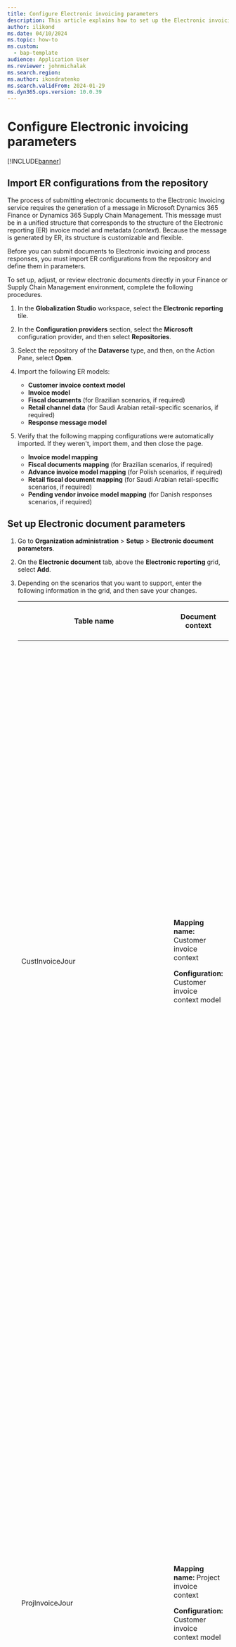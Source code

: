 ```yaml
---
title: Configure Electronic invoicing parameters
description: This article explains how to set up the Electronic invoicing parameters in Globalization Studio.
author: ilikond
ms.date: 04/10/2024
ms.topic: how-to
ms.custom: 
  - bap-template
audience: Application User
ms.reviewer: johnmichalak
ms.search.region: 
ms.author: ikondratenko
ms.search.validFrom: 2024-01-29
ms.dyn365.ops.version: 10.0.39
---
```


# Configure Electronic invoicing parameters

[!INCLUDE[banner](../../includes/banner.md)]

## Import ER configurations from the repository

The process of submitting electronic documents to the Electronic Invoicing service requires the generation of a message in Microsoft Dynamics 365 Finance or Dynamics 365 Supply Chain Management. This message must be in a unified structure that corresponds to the structure of the Electronic reporting (ER) invoice model and metadata (*context*). Because the message is generated by ER, its structure is customizable and flexible.

Before you can submit documents to Electronic invoicing and process responses, you must import ER configurations from the repository and define them in parameters.

To set up, adjust, or review electronic documents directly in your Finance or Supply Chain Management environment, complete the following procedures.

1. In the **Globalization Studio** workspace, select the **Electronic reporting** tile.
1. In the **Configuration providers** section, select the **Microsoft** configuration provider, and then select **Repositories**.
1. Select the repository of the **Dataverse** type, and then, on the Action Pane, select **Open**.
1. Import the following ER models:

    - **Customer invoice context model**
    - **Invoice model**
    - **Fiscal documents** (for Brazilian scenarios, if required)
    - **Retail channel data** (for Saudi Arabian retail-specific scenarios, if required)
    - **Response message model**

1. Verify that the following mapping configurations were automatically imported. If they weren't, import them, and then close the page.

    - **Invoice model mapping**
    - **Fiscal documents mapping** (for Brazilian scenarios, if required)
    - **Advance invoice model mapping** (for Polish scenarios, if required)
    - **Retail fiscal document mapping** (for Saudi Arabian retail-specific scenarios, if required)
    - **Pending vendor invoice model mapping** (for Danish responses scenarios, if required)

## Set up Electronic document parameters

1. Go to **Organization administration** \> **Setup** \> **Electronic document parameters**.
1. On the **Electronic document** tab, above the **Electronic reporting** grid, select **Add**.
1. Depending on the scenarios that you want to support, enter the following information in the grid, and then save your changes.

   | Table name | Document context | Electronic document model mapping | Features that it's required for |
   |------------|------------------|-----------------------------------|---------------------------------|
   | CustInvoiceJour | <p><b>Mapping name:</b> Customer invoice context</p><p><b>Configuration:</b> Customer invoice context model</p> | <p><b>Mapping name:</b> Customer Invoice</p><p><b>Configuration:</b> Invoice model mapping</p> | <ul><li>Austrian electronic invoices (AT)</li><li>Belgian electronic invoice (BE)</li><li>Danish electronic invoice (DK)</li><li>Egyptian electronic invoice (EG)</li><li>Estonian electronic invoice (EE)</li><li>Finish electronic invoice (FI)</li><li>French electronic invoice (FR)</li><li>German electronic invoice (DE)</li><li>FatturaPA (IT)</li><li>Dutch electronic invoice (NL)</li><li>Norwegian electronic invoice (NO)</li><li>Polish electronic invoice (PL)</li><li>Spanish electronic invoice (ES)</li><li>PEPPOL electronic invoice</li><li>Saudi Arabian electronic invoice (SA)</li><li>Australian electronic invoice (AU)</li><li>New Zealand electronic invoice (NZ)</li><li>(Preview) Malaysian electronic invoicing (MY)</li></ul> |
   | ProjInvoiceJour | <p><b>Mapping name:</b> Project invoice context</p><p><b>Configuration:</b> Customer invoice context model</p> | <p><b>Mapping name:</b> Project Invoice</p><p><b>Configuration:</b> Invoice model mapping</p> | <ul><li>Austrian electronic invoices (AT)</li><li>Belgian electronic invoice (BE)</li><li>Danish electronic invoice (DK)</li><li>Egyptian electronic invoice (EG)</li><li>Estonian electronic invoice (EE)</li><li>Finish electronic invoice (FI)</li><li>French electronic invoice (FR)</li><li>German electronic invoice (DE)</li><li>FatturaPA (IT)</li><li>Dutch electronic invoice (NL)</li><li>Norwegian electronic invoice (NO)</li><li>Polish electronic invoice (PL)</li><li>Spanish electronic invoice (ES)</li><li>PEPPOL electronic invoice</li><li>Saudi Arabian electronic invoice (SA)</li><li>Australian electronic invoice (AU)</li><li>New Zealand electronic invoice (NZ)</li><li>(Preview) Malaysian electronic invoicing (MY)</li></ul> |
   | CzCustAdvanceInvoiceTable | <p><b>Mapping name:</b> Advance invoice context</p><p><b>Configuration:</b> Customer invoice context model</p> | <p><b>Mapping name:</b> Advance invoice model mapping</p><p><b>Configuration:</b> Advance invoice model mapping</p> | Polish electronic invoice (PL) |
   | RetailTransactionFiscalTransDocumentView | <p><b>Mapping name:</b> Retail fiscal document context</p><p><b>Configuration:</b> Customer invoice context model</p> | <p><b>Mapping name:</b> Retail fiscal document</p><p><b>Configuration:</b> Retail fiscal document mapping</p> | Saudi Arabian electronic invoice (SA) |
   | FiscalDocument\_BR | <p><b>Mapping name:</b> Fiscal document context</p><p><b>Configuration:</b> Customer invoice context model</p> | <p><b>Mapping name:</b> Fiscal documents mapping</p><p><b>Configuration:</b> Fiscal documents mapping</p> | Brazilian NF-e (BR) |
   | Correction letter | <p><b>Mapping name:</b> FD correction letter context</p><p><b>Configuration:</b> Customer invoice context model</p> | <p><b>Mapping name:</b> Correction letter mapping</p><p><b>Configuration:</b> Fiscal documents mapping</p> | Brazilian NF-e (BR) |
   | Service Fiscal document | <p><b>Mapping name:</b> Fiscal document context</p><p><b>Configuration:</b> Customer invoice context model</p> | <p><b>Mapping name:</b> Fiscal documents mapping</p><p><b>Configuration:</b> Fiscal documents mapping</p> | Brazilian NFS-e ABRASF Curitiba (BR) |
   | VendInvoiceInfoTable | <p>**Mapping name:** Pending vendor invoice context</p><p>**Configuration:** Customer invoice context model</p> | <p>**Mapping name:**  Pending vendor invoice model mapping</p><p>**Configuration:** Pending vendor invoice model mapping</p> | Danish electronic invoice (DK) |
   | LedgerJournalTrans | <p>**Mapping name:** Prepayment invoice context</p><p>**Configuration:** Customer invoice context model</p> | <p>**Mapping name:**  Customer prepayments</p><p>**Configuration:** Invoice model mapping</p> | Saudi Arabian Zatca submission (SA) |
   | VendInvoiceJour | <p><b>Mapping name:</b> Self invoice context</p><p><b>Configuration:</b> Customer invoice context model</p> | <p><b>Mapping name:</b> Self invoice</p><p><b>Configuration:</b> Self invoice model mapping</p> | (Preview) Malaysian electronic invoicing (MY) |

If you derive a configuration from the configuration that's mentioned in the preceding table, define the new configuration.

To set up the rules to process responses from the Electronic Invoicing service, and to update Finance and Supply Chain Management data based on invoices that are processed by the service, set up response types. In most scenarios, this setup is country/region-specific. Therefore, we recommend that you follow the country/region-specific instructions. For more information, see [Availability of Electronic invoicing features by country or region](e-invoicing-country-specific-availability.md).

## Create a Key Vault reference

1. On the **Electronic document parameters** page, on the **Electronic Invoicing** tab, on the **Key Vault settings** FastTab, select **Key Vault parameters**.
1. On the **Key Vault parameters** page, select **New** to create a Key Vault reference.
1. In the **Name** field, enter the name of the Key Vault reference.
1. In the **Description** field, enter a description.
1. In the **Key Vault URI** field, paste the Key Vault URI from the key vault (`https://<your key vault>.vault.azure.net/`). For more information, see [Create an Azure key vault in the Azure portal](gs-e-invoicing-create-azure-key-vault-azure-portal.md).
1. In the **Certificates** section, select **Add**.
1. In the **Name** field, enter the name of the storage account secret or certificate. This name should match the name of the Key Vault secret that holds the shared access signature (SAS) token of the storage account. For more information, see [Create an Azure storage account in the Azure portal](gs-e-invoicing-create-azure-storage-account-azure-portal.md).
1. In the **Description** field, enter a description.
1. In the **Type** field, select either **Secret** or **Certificate**, depending on what you're configuring.

    > [!NOTE]
    > In some scenarios, you must use public certificates that have the .cer file name extension. However, Key Vault doesn't support importing and storing certificates of this type as Key Vault certificates. In these scenarios, you should save the .cer file as a Base-64-encoded X.509 (.CER) string. Then, in a Key Vault secret, store the string that appears between the **BEGIN CERTIFICATE** line and the **END CERTIFICATE** line in the file. In the service environment, you should still create a reference to the Key Vault record and set the **Type** field to **Certificate**.
    >
    > Alternatively, use the following PowerShell script to generate a Base-64 string of the .cer certificate file.
    > 
    > ```powershell
    > $FilePath = ''
    > $Cer = New-Object -TypeName System.Security.Cryptography.X509Certificates.X509Certificate2($FilePath)
    > $BinCert = $Cer.GetRawCertData()
    > $Base64Cert = [System.Convert]::ToBase64String($BinCert)
    > echo $Base64Cert
    > ```

1. If your specific scenarios require a chain of certificates to apply digital signatures or establish a secure (Secure Sockets Layer \[SSL\]) connection to external web services, create a chain of certificates where the certificates are in the following order: *Root certificates* \> *Intermediate certificates* \> *End-user certificates*. Root certificate authorities (CAs) are a trusted source of certificates. Intermediate CA certificates are bridges that link the end-user certificates to the root CA certificates. To create and set up a chain of certificates, follow these steps:

    1. On the Action Pane, select **Chain of certificates**.
    1. Select **New** to create a chain of certificates.
    1. In the **Name** field, enter the name of the chain of certificates.
    1. In the **Description** field, enter a description.
    1. In the **Certificates** section, select **Add** to add a certificate to the chain.
    1. Use the **Up** or **Down** button to change the position of the certificate in the chain. Keep the CA root certificate at the top of the list and the end-user certificate at the bottom.
    1. Save the data, and close the **Chain of certificates** page.

1. Save the data, and close the **Key Vault parameters** page.
1. In the **Key Vault** field, select the key vault that you created in previous steps.
1. In the **Storage SAS token secret** field, select the name of the storage account secret that must be used to authenticate access to the storage account.

### Configure number sequences

If your scenarios require number sequences (for example, in file names), you can use number sequences that are used either across Globalization features or for a specific Globalization feature. After a number sequence is defined, you can use it in variables and processing pipelines. To track the use of a number sequence, look for a value in the **Current Value** field and a selected **In use** checkbox on the **Number sequences** FastTab on the **Electronic Invoicing** tab of the **Electronic document parameters** page.

To create a number sequence, select **New** on the **Number sequences** FastTab. Then enter a name and description.

To delete a number sequence if it's no longer used, select **Delete**.

## Inactivate legacy Electronic invoicing functionality

To inactivate old (legacy) ER functionality for some features, and to activate additional functionality in Finance and Supply Chain Management for some country/region-specific scenarios, enable the corresponding feature on the **Features** tab of the **Electronic document parameters** page.

When you enable a feature in the list, the legacy functionality is inactivated for the corresponding country or region and feature name.

